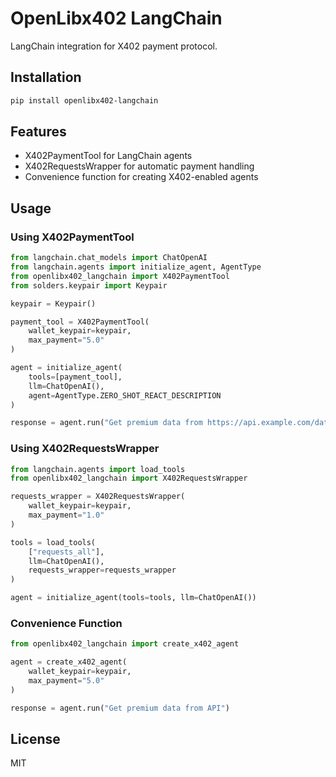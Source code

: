 # OpenLibx402 LangChain

LangChain integration for X402 payment protocol.

## Installation

```bash
pip install openlibx402-langchain
```

## Features

- X402PaymentTool for LangChain agents
- X402RequestsWrapper for automatic payment handling
- Convenience function for creating X402-enabled agents

## Usage

### Using X402PaymentTool

```python
from langchain.chat_models import ChatOpenAI
from langchain.agents import initialize_agent, AgentType
from openlibx402_langchain import X402PaymentTool
from solders.keypair import Keypair

keypair = Keypair()

payment_tool = X402PaymentTool(
    wallet_keypair=keypair,
    max_payment="5.0"
)

agent = initialize_agent(
    tools=[payment_tool],
    llm=ChatOpenAI(),
    agent=AgentType.ZERO_SHOT_REACT_DESCRIPTION
)

response = agent.run("Get premium data from https://api.example.com/data")
```

### Using X402RequestsWrapper

```python
from langchain.agents import load_tools
from openlibx402_langchain import X402RequestsWrapper

requests_wrapper = X402RequestsWrapper(
    wallet_keypair=keypair,
    max_payment="1.0"
)

tools = load_tools(
    ["requests_all"],
    llm=ChatOpenAI(),
    requests_wrapper=requests_wrapper
)

agent = initialize_agent(tools=tools, llm=ChatOpenAI())
```

### Convenience Function

```python
from openlibx402_langchain import create_x402_agent

agent = create_x402_agent(
    wallet_keypair=keypair,
    max_payment="5.0"
)

response = agent.run("Get premium data from API")
```

## License

MIT
